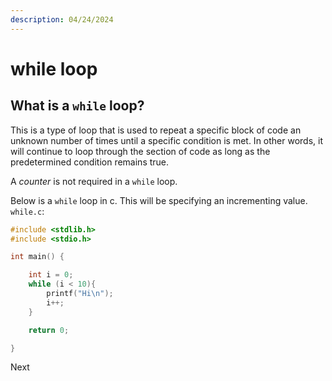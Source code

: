 ```yaml
---
description: 04/24/2024
---
```


# while loop

## What is a `while` loop?

This is a type of loop that is used to repeat a specific block of code an unknown number of times until a specific condition is met. In other words, it will continue to loop through the section of code as long as the predetermined condition remains true.

A _counter_ is not required in a `while` loop.

Below is a `while` loop in c. This will be specifying an incrementing value.\
`while.c`:

```c
#include <stdlib.h>
#include <stdio.h>

int main() {

    int i = 0;
    while (i < 10){
        printf("Hi\n");
        i++;
    }

    return 0;

}
```

Next
